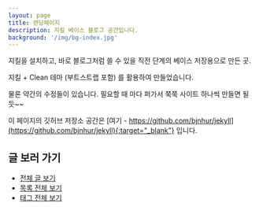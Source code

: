 ```yaml
---
layout: page
title: 랜딩페이지
description: 지킬 베이스 블로그 공간입니다.
background: '/img/bg-index.jpg'
---
```


지킬을 설치하고, 바로 블로그처럼 쓸 수 있을 직전 단계의 베이스 저장용으로 만든 곳.

지킬 + Clean 테마 (부트스트랩 포함) 를 활용하여 만들었습니다.

물론 약간의 수정들이 있습니다. 필요할 때 마다 퍼가서 쭉쭉 사이트 하나씩 만들면 될 듯~~

이 페이지의 깃허브 저장소 공간은 [여기 - https://github.com/bjnhur/jekyll](https://github.com/bjnhur/jekyll){:target="_blank"} 입니다.

## 글 보러 가기
- <a href="/posts">전체 글 보기</a>
- <a href="/category">목록 전체 보기</a>
- <a href="/tags">태그 전체 보기</a>
